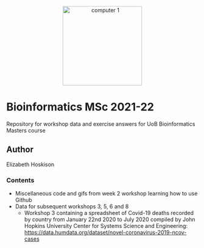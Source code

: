 <p align="center">
 <img width="208" alt="computer 1" src="https://user-images.githubusercontent.com/91949075/136818951-f4b61017-e0cf-4dc5-8eef-47f56862dad6.PNG">
</p>
 
# Bioinformatics MSc 2021-22
 Repository for workshop data and exercise answers for UoB Bioinformatics Masters course
 
## Author

Elizabeth Hoskison

### Contents

- Miscellaneous code and gifs from week 2 workshop learning how to use Github
- Data for subsequent workshops 3, 5, 6 and 8
  - Workshop 3 containing a spreadsheet of Covid-19 deaths recorded by country from January 22nd 2020 to July 2020 compiled by John Hopkins University Center for Systems Science and Engineering:
   https://data.humdata.org/dataset/novel-coronavirus-2019-ncov-cases




